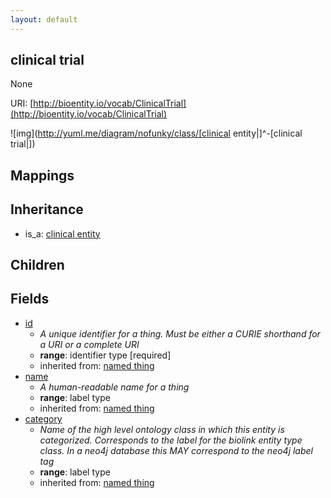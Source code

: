 ```yaml
---
layout: default
---
```


## clinical trial


None

URI: [http://bioentity.io/vocab/ClinicalTrial](http://bioentity.io/vocab/ClinicalTrial)


![img](http://yuml.me/diagram/nofunky/class/[clinical entity|]^-[clinical trial|])
## Mappings


## Inheritance

 *  is_a: [clinical entity](ClinicalEntity.html)

## Children



## Fields

 * [id](id.html)
    * _A unique identifier for a thing. Must be either a CURIE shorthand for a URI or a complete URI_
    * __range__: identifier type [required]
    * inherited from: [named thing](NamedThing.html)
 * [name](name.html)
    * _A human-readable name for a thing_
    * __range__: label type
    * inherited from: [named thing](NamedThing.html)
 * [category](category.html)
    * _Name of the high level ontology class in which this entity is categorized. Corresponds to the label for the biolink entity type class. In a neo4j database this MAY correspond to the neo4j label tag_
    * __range__: label type
    * inherited from: [named thing](NamedThing.html)
